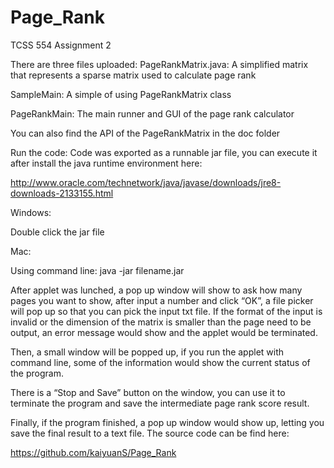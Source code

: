 Page_Rank
=========

TCSS 554 Assignment 2

There are three files uploaded:
PageRankMatrix.java: A simplified matrix that represents a sparse matrix used to calculate page rank

SampleMain: A simple of using PageRankMatrix class

PageRankMain: The main runner and GUI of the page rank calculator

You can also find the API of the PageRankMatrix in the doc folder

Run the code:
Code was exported as a runnable jar file, you can execute it after install the java runtime environment here:

http://www.oracle.com/technetwork/java/javase/downloads/jre8-downloads-2133155.html

Windows:

Double click the jar file

Mac:

Using command line: java -jar filename.jar

After applet was lunched, a pop up window will show to ask how many pages you want to show, after input a number and click “OK”, a file picker will pop up so that you can pick the input txt file. If the format of the input is invalid or the dimension of the matrix is smaller than the page need to be output, an error message would show and the applet would be terminated.

Then, a small window will be popped up, if you run the applet with command line, some of the information would show the current status of the program.

There is a “Stop and Save” button on the window, you can use it to terminate the program and save the intermediate page rank score result.

Finally, if the program finished, a pop up window would show up, letting you save the final result to a text file.
The source code can be find here:

https://github.com/kaiyuanS/Page_Rank
